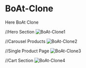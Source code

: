 # BoAt-Clone
Here BoAt Clone 



//Hero Section
![BoAt-Clone1](https://github.com/Abdul-rub/BoAt-Clone/assets/70228714/ada45606-1fe0-41a9-b91e-44f119f14934)


//Carousel Products
![BoAt-Clone2](https://github.com/Abdul-rub/BoAt-Clone/assets/70228714/5ba8c2f8-2d59-47f5-a779-263bf7a645c7)

//Single Product Page
![BoAt-Clone3](https://github.com/Abdul-rub/BoAt-Clone/assets/70228714/726ba02e-b690-4745-bc66-1186c52a59f9)

//Cart Section
![BoAt-Clone4](https://github.com/Abdul-rub/BoAt-Clone/assets/70228714/298686f0-90b8-4e92-9844-b63c89264b88)
